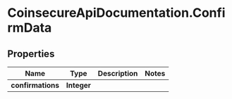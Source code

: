 # CoinsecureApiDocumentation.ConfirmData

## Properties
Name | Type | Description | Notes
------------ | ------------- | ------------- | -------------
**confirmations** | **Integer** |  | 



